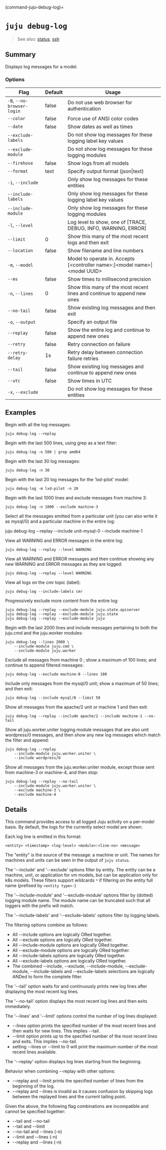 (command-juju-debug-log)=
# `juju debug-log`
> See also: [status](#status), [ssh](#ssh)

## Summary
Displays log messages for a model.

### Options
| Flag | Default | Usage |
| --- | --- | --- |
| `-B`, `--no-browser-login` | false | Do not use web browser for authentication |
| `--color` | false | Force use of ANSI color codes |
| `--date` | false | Show dates as well as times |
| `--exclude-labels` |  | Do not show log messages for these logging label key values |
| `--exclude-module` |  | Do not show log messages for these logging modules |
| `--firehose` | false | Show logs from all models |
| `--format` | text | Specify output format (json&#x7c;text) |
| `-i`, `--include` |  | Only show log messages for these entities |
| `--include-labels` |  | Only show log messages for these logging label key values |
| `--include-module` |  | Only show log messages for these logging modules |
| `-l`, `--level` |  | Log level to show, one of [TRACE, DEBUG, INFO, WARNING, ERROR] |
| `--limit` | 0 | Show this many of the most recent logs and then exit |
| `--location` | false | Show filename and line numbers |
| `-m`, `--model` |  | Model to operate in. Accepts [&lt;controller name&gt;:]&lt;model name&gt;&#x7c;&lt;model UUID&gt; |
| `--ms` | false | Show times to millisecond precision |
| `-n`, `--lines` | 0 | Show this many of the most recent lines and continue to append new ones |
| `--no-tail` | false | Show existing log messages and then exit |
| `-o`, `--output` |  | Specify an output file |
| `--replay` | false | Show the entire log and continue to append new ones |
| `--retry` | false | Retry connection on failure |
| `--retry-delay` | 1s | Retry delay between connection failure retries |
| `--tail` | false | Show existing log messages and continue to append new ones |
| `--utc` | false | Show times in UTC |
| `-x`, `--exclude` |  | Do not show log messages for these entities |

## Examples


Begin with all the log messages:

    juju debug-log --replay

Begin with the last 500 lines, using grep as a text filter:

    juju debug-log -n 500 | grep amd64

Begin with the last 30 log messages:

    juju debug-log -n 30

Begin with the last 20 log messages for the 'lxd-pilot' model:

    juju debug-log -m lxd-pilot -n 20

Begin with the last 1000 lines and exclude messages from machine 3:

    juju debug-log -n 1000 --exclude machine-3

Select all the messages emitted from a particular unit (you can also write it as
 mysql/0) and a particular machine in the entire log:

juju debug-log --replay --include unit-mysql-0 --include machine-1

View all WARNING and ERROR messages in the entire log:

    juju debug-log --replay --level WARNING

View all WARNING and ERROR messages and then continue showing any
new WARNING and ERROR messages as they are logged:

    juju debug-log --replay --level WARNING

View all logs on the cmr topic (label):

    juju debug-log --include-labels cmr

Progressively exclude more content from the entire log:

    juju debug-log --replay --exclude-module juju.state.apiserver
    juju debug-log --replay --exclude-module juju.state
    juju debug-log --replay --exclude-module juju

Begin with the last 2000 lines and include messages pertaining to both the
juju.cmd and the juju.worker modules:

    juju debug-log --lines 2000 \
        --include-module juju.cmd \
        --include-module juju.worker

Exclude all messages from machine 0 ; show a maximum of 100 lines; and continue to
append filtered messages:

    juju debug-log --exclude machine-0 --lines 100

Include only messages from the mysql/0 unit; show a maximum of 50 lines; and then
exit:

    juju debug-log --include mysql/0 --limit 50

Show all messages from the apache/2 unit or machine 1 and then exit:

    juju debug-log --replay --include apache/2 --include machine-1 --no-tail

Show all juju.worker.uniter logging module messages that are also unit
wordpress/0 messages, and then show any new log messages which match the
filter and append:

    juju debug-log --replay
        --include-module juju.worker.uniter \
        --include wordpress/0

Show all messages from the juju.worker.uniter module, except those sent from
machine-3 or machine-4, and then stop:

    juju debug-log --replay --no-tail
        --include-module juju.worker.uniter \
        --exclude machine-3 \
        --exclude machine-4


## Details

This command provides access to all logged Juju activity on a per-model
basis. By default, the logs for the currently select model are shown.

Each log line is emitted in this format:

    <entity> <timestamp> <log-level> <module>:<line-no> <message>

The "entity" is the source of the message: a machine or unit. The names for
machines and units can be seen in the output of `juju status`.

The '--include' and '--exclude' options filter by entity. The entity can be
a machine, unit, or application for vm models, but can be application only
for k8s models. These filters support wildcards `*` if filtering on the
entity full name (prefixed by `<entity type>-`)

The '--include-module' and '--exclude-module' options filter by (dotted)
logging module name. The module name can be truncated such that all loggers
with the prefix will match.

The '--include-labels' and '--exclude-labels' options filter by logging labels.

The filtering options combine as follows:
* All --include options are logically ORed together.
* All --exclude options are logically ORed together.
* All --include-module options are logically ORed together.
* All --exclude-module options are logically ORed together.
* All --include-labels options are logically ORed together.
* All --exclude-labels options are logically ORed together.
* The combined --include, --exclude, --include-module, --exclude-module,
  --include-labels and --exclude-labels selections are logically ANDed to form
  the complete filter.

The '--tail' option waits for and continuously prints new log lines after displaying the most recent log lines.

The '--no-tail' option displays the most recent log lines and then exits immediately.

The '--lines' and '--limit' options control the number of log lines displayed:
* --lines option prints the specified number of the most recent lines and then waits for new lines. This implies --tail.
* --limit option prints up to the specified number of the most recent lines and exits. This implies --no-tail.
* setting --lines or --limit to 0 will print the maximum number of the most recent lines available.

The '--replay' option displays log lines starting from the beginning.

Behavior when combining --replay with other options:
* --replay and --limit prints the specified number of lines from the beginning of the log.
* --replay and --lines is invalid as it causes confusion by skipping logs between the replayed lines and the current tailing point.

Given the above, the following flag combinations are incompatible and cannot be specified together:
* --tail and --no-tail
* --tail and --limit
* --no-tail and --lines (-n)
* --limit and --lines (-n)
* --replay and --lines (-n)